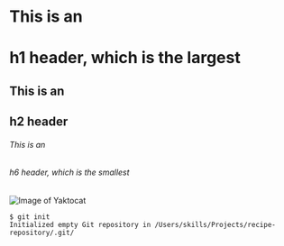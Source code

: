 # This is an <h1>h1 header, which is the largest
## This is an <h2>h2 header
###### This is an <h6>h6 header, which is the smallest
![Image of Yaktocat](https://octodex.github.com/images/yaktocat.png)
```
$ git init
Initialized empty Git repository in /Users/skills/Projects/recipe-repository/.git/
```
